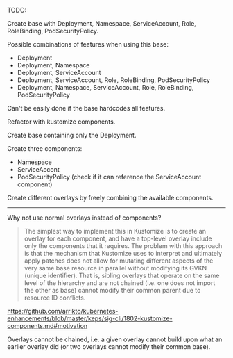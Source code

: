 TODO:

Create base with Deployment, Namespace, ServiceAccount, Role, RoleBinding, PodSecurityPolicy.

Possible combinations of features when using this base:

- Deployment
- Deployment, Namespace
- Deployment, ServiceAccount
- Deployment, ServiceAccount, Role, RoleBinding, PodSecurityPolicy
- Deployment, Namespace, ServiceAccount, Role, RoleBinding, PodSecurityPolicy

Can't be easily done if the base hardcodes all features.

Refactor with kustomize components.

Create base containing only the Deployment.

Create three components:

- Namespace
- ServiceAccont
- PodSecurityPolicy (check if it can reference the ServiceAccount component)

Create different overlays by freely combining the available components.

* * * 

Why not use normal overlays instead of components?

> The simplest way to implement this in Kustomize is to create an overlay for each component, and have a top-level overlay include only the components that it requires. The problem with this approach is that the mechanism that Kustomize uses to interpret and ultimately apply patches does not allow for mutating different aspects of the very same base resource in parallel without modifying its GVKN (unique identifier). That is, sibling overlays that operate on the same level of the hierarchy and are not chained (i.e. one does not import the other as base) cannot modify their common parent due to resource ID conflicts.

https://github.com/arrikto/kubernetes-enhancements/blob/master/keps/sig-cli/1802-kustomize-components.md#motivation

Overlays cannot be chained, i.e. a given overlay cannot build upon what an earlier overlay did (or two overlays cannot modify their common base).
